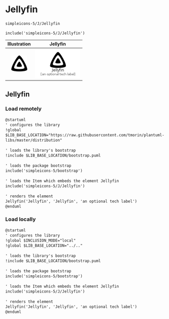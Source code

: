 # Jellyfin


```text
simpleicons-5/J/Jellyfin
```

```text
include('simpleicons-5/J/Jellyfin')
```



| Illustration | Jellyfin |
| :---: | :---: |
| ![illustration for Illustration](../../simpleicons-5/J/Jellyfin.png) | ![illustration for Jellyfin](../../simpleicons-5/J/Jellyfin.Local.png) |




## Jellyfin

### Load remotely
```plantuml
@startuml
' configures the library
!global $LIB_BASE_LOCATION="https://raw.githubusercontent.com/tmorin/plantuml-libs/master/distribution"

' loads the library's bootstrap
!include $LIB_BASE_LOCATION/bootstrap.puml

' loads the package bootstrap
include('simpleicons-5/bootstrap')

' loads the Item which embeds the element Jellyfin
include('simpleicons-5/J/Jellyfin')

' renders the element
Jellyfin('Jellyfin', 'Jellyfin', 'an optional tech label')
@enduml
```

### Load locally
```plantuml
@startuml
' configures the library
!global $INCLUSION_MODE="local"
!global $LIB_BASE_LOCATION="../.."

' loads the library's bootstrap
!include $LIB_BASE_LOCATION/bootstrap.puml

' loads the package bootstrap
include('simpleicons-5/bootstrap')

' loads the Item which embeds the element Jellyfin
include('simpleicons-5/J/Jellyfin')

' renders the element
Jellyfin('Jellyfin', 'Jellyfin', 'an optional tech label')
@enduml
```

